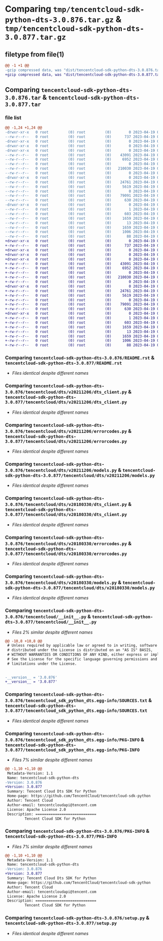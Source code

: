 # Comparing `tmp/tencentcloud-sdk-python-dts-3.0.876.tar.gz` & `tmp/tencentcloud-sdk-python-dts-3.0.877.tar.gz`

## filetype from file(1)

```diff
@@ -1 +1 @@
-gzip compressed data, was "dist/tencentcloud-sdk-python-dts-3.0.876.tar", last modified: Wed Apr 19 00:26:19 2023, max compression
+gzip compressed data, was "dist/tencentcloud-sdk-python-dts-3.0.877.tar", last modified: Wed Apr 19 09:13:20 2023, max compression
```

## Comparing `tencentcloud-sdk-python-dts-3.0.876.tar` & `tencentcloud-sdk-python-dts-3.0.877.tar`

### file list

```diff
@@ -1,24 +1,24 @@
-drwxr-xr-x   0 root         (0) root         (0)        0 2023-04-19 00:26:19.000000 tencentcloud-sdk-python-dts-3.0.876/
--rw-r--r--   0 root         (0) root         (0)      737 2023-04-19 00:26:19.000000 tencentcloud-sdk-python-dts-3.0.876/README.rst
-drwxr-xr-x   0 root         (0) root         (0)        0 2023-04-19 00:26:19.000000 tencentcloud-sdk-python-dts-3.0.876/tencentcloud/
-drwxr-xr-x   0 root         (0) root         (0)        0 2023-04-19 00:26:19.000000 tencentcloud-sdk-python-dts-3.0.876/tencentcloud/dts/
-drwxr-xr-x   0 root         (0) root         (0)        0 2023-04-19 00:26:19.000000 tencentcloud-sdk-python-dts-3.0.876/tencentcloud/dts/v20211206/
--rw-r--r--   0 root         (0) root         (0)    43091 2023-04-19 00:26:19.000000 tencentcloud-sdk-python-dts-3.0.876/tencentcloud/dts/v20211206/dts_client.py
--rw-r--r--   0 root         (0) root         (0)     6952 2023-04-19 00:26:19.000000 tencentcloud-sdk-python-dts-3.0.876/tencentcloud/dts/v20211206/errorcodes.py
--rw-r--r--   0 root         (0) root         (0)        0 2023-04-19 00:26:19.000000 tencentcloud-sdk-python-dts-3.0.876/tencentcloud/dts/v20211206/__init__.py
--rw-r--r--   0 root         (0) root         (0)   210030 2023-04-19 00:26:19.000000 tencentcloud-sdk-python-dts-3.0.876/tencentcloud/dts/v20211206/models.py
--rw-r--r--   0 root         (0) root         (0)        0 2023-04-19 00:26:19.000000 tencentcloud-sdk-python-dts-3.0.876/tencentcloud/dts/__init__.py
-drwxr-xr-x   0 root         (0) root         (0)        0 2023-04-19 00:26:19.000000 tencentcloud-sdk-python-dts-3.0.876/tencentcloud/dts/v20180330/
--rw-r--r--   0 root         (0) root         (0)    24761 2023-04-19 00:26:19.000000 tencentcloud-sdk-python-dts-3.0.876/tencentcloud/dts/v20180330/dts_client.py
--rw-r--r--   0 root         (0) root         (0)     5619 2023-04-19 00:26:19.000000 tencentcloud-sdk-python-dts-3.0.876/tencentcloud/dts/v20180330/errorcodes.py
--rw-r--r--   0 root         (0) root         (0)        0 2023-04-19 00:26:19.000000 tencentcloud-sdk-python-dts-3.0.876/tencentcloud/dts/v20180330/__init__.py
--rw-r--r--   0 root         (0) root         (0)    79091 2023-04-19 00:26:19.000000 tencentcloud-sdk-python-dts-3.0.876/tencentcloud/dts/v20180330/models.py
--rw-r--r--   0 root         (0) root         (0)      630 2023-04-19 00:26:19.000000 tencentcloud-sdk-python-dts-3.0.876/tencentcloud/__init__.py
-drwxr-xr-x   0 root         (0) root         (0)        0 2023-04-19 00:26:19.000000 tencentcloud-sdk-python-dts-3.0.876/tencentcloud_sdk_python_dts.egg-info/
--rw-r--r--   0 root         (0) root         (0)        1 2023-04-19 00:26:19.000000 tencentcloud-sdk-python-dts-3.0.876/tencentcloud_sdk_python_dts.egg-info/dependency_links.txt
--rw-r--r--   0 root         (0) root         (0)      603 2023-04-19 00:26:19.000000 tencentcloud-sdk-python-dts-3.0.876/tencentcloud_sdk_python_dts.egg-info/SOURCES.txt
--rw-r--r--   0 root         (0) root         (0)     1659 2023-04-19 00:26:19.000000 tencentcloud-sdk-python-dts-3.0.876/tencentcloud_sdk_python_dts.egg-info/PKG-INFO
--rw-r--r--   0 root         (0) root         (0)       13 2023-04-19 00:26:19.000000 tencentcloud-sdk-python-dts-3.0.876/tencentcloud_sdk_python_dts.egg-info/top_level.txt
--rw-r--r--   0 root         (0) root         (0)     1659 2023-04-19 00:26:19.000000 tencentcloud-sdk-python-dts-3.0.876/PKG-INFO
--rw-r--r--   0 root         (0) root         (0)     1006 2023-04-19 00:26:19.000000 tencentcloud-sdk-python-dts-3.0.876/setup.py
--rw-r--r--   0 root         (0) root         (0)       88 2023-04-19 00:26:19.000000 tencentcloud-sdk-python-dts-3.0.876/setup.cfg
+drwxr-xr-x   0 root         (0) root         (0)        0 2023-04-19 09:13:20.000000 tencentcloud-sdk-python-dts-3.0.877/
+-rw-r--r--   0 root         (0) root         (0)      737 2023-04-19 09:13:20.000000 tencentcloud-sdk-python-dts-3.0.877/README.rst
+drwxr-xr-x   0 root         (0) root         (0)        0 2023-04-19 09:13:20.000000 tencentcloud-sdk-python-dts-3.0.877/tencentcloud/
+drwxr-xr-x   0 root         (0) root         (0)        0 2023-04-19 09:13:20.000000 tencentcloud-sdk-python-dts-3.0.877/tencentcloud/dts/
+drwxr-xr-x   0 root         (0) root         (0)        0 2023-04-19 09:13:20.000000 tencentcloud-sdk-python-dts-3.0.877/tencentcloud/dts/v20211206/
+-rw-r--r--   0 root         (0) root         (0)    43091 2023-04-19 09:13:20.000000 tencentcloud-sdk-python-dts-3.0.877/tencentcloud/dts/v20211206/dts_client.py
+-rw-r--r--   0 root         (0) root         (0)     6952 2023-04-19 09:13:20.000000 tencentcloud-sdk-python-dts-3.0.877/tencentcloud/dts/v20211206/errorcodes.py
+-rw-r--r--   0 root         (0) root         (0)        0 2023-04-19 09:13:20.000000 tencentcloud-sdk-python-dts-3.0.877/tencentcloud/dts/v20211206/__init__.py
+-rw-r--r--   0 root         (0) root         (0)   210030 2023-04-19 09:13:20.000000 tencentcloud-sdk-python-dts-3.0.877/tencentcloud/dts/v20211206/models.py
+-rw-r--r--   0 root         (0) root         (0)        0 2023-04-19 09:13:20.000000 tencentcloud-sdk-python-dts-3.0.877/tencentcloud/dts/__init__.py
+drwxr-xr-x   0 root         (0) root         (0)        0 2023-04-19 09:13:20.000000 tencentcloud-sdk-python-dts-3.0.877/tencentcloud/dts/v20180330/
+-rw-r--r--   0 root         (0) root         (0)    24761 2023-04-19 09:13:20.000000 tencentcloud-sdk-python-dts-3.0.877/tencentcloud/dts/v20180330/dts_client.py
+-rw-r--r--   0 root         (0) root         (0)     5619 2023-04-19 09:13:20.000000 tencentcloud-sdk-python-dts-3.0.877/tencentcloud/dts/v20180330/errorcodes.py
+-rw-r--r--   0 root         (0) root         (0)        0 2023-04-19 09:13:20.000000 tencentcloud-sdk-python-dts-3.0.877/tencentcloud/dts/v20180330/__init__.py
+-rw-r--r--   0 root         (0) root         (0)    79091 2023-04-19 09:13:20.000000 tencentcloud-sdk-python-dts-3.0.877/tencentcloud/dts/v20180330/models.py
+-rw-r--r--   0 root         (0) root         (0)      630 2023-04-19 09:13:20.000000 tencentcloud-sdk-python-dts-3.0.877/tencentcloud/__init__.py
+drwxr-xr-x   0 root         (0) root         (0)        0 2023-04-19 09:13:20.000000 tencentcloud-sdk-python-dts-3.0.877/tencentcloud_sdk_python_dts.egg-info/
+-rw-r--r--   0 root         (0) root         (0)        1 2023-04-19 09:13:20.000000 tencentcloud-sdk-python-dts-3.0.877/tencentcloud_sdk_python_dts.egg-info/dependency_links.txt
+-rw-r--r--   0 root         (0) root         (0)      603 2023-04-19 09:13:20.000000 tencentcloud-sdk-python-dts-3.0.877/tencentcloud_sdk_python_dts.egg-info/SOURCES.txt
+-rw-r--r--   0 root         (0) root         (0)     1659 2023-04-19 09:13:20.000000 tencentcloud-sdk-python-dts-3.0.877/tencentcloud_sdk_python_dts.egg-info/PKG-INFO
+-rw-r--r--   0 root         (0) root         (0)       13 2023-04-19 09:13:20.000000 tencentcloud-sdk-python-dts-3.0.877/tencentcloud_sdk_python_dts.egg-info/top_level.txt
+-rw-r--r--   0 root         (0) root         (0)     1659 2023-04-19 09:13:20.000000 tencentcloud-sdk-python-dts-3.0.877/PKG-INFO
+-rw-r--r--   0 root         (0) root         (0)     1006 2023-04-19 09:13:20.000000 tencentcloud-sdk-python-dts-3.0.877/setup.py
+-rw-r--r--   0 root         (0) root         (0)       88 2023-04-19 09:13:20.000000 tencentcloud-sdk-python-dts-3.0.877/setup.cfg
```

### Comparing `tencentcloud-sdk-python-dts-3.0.876/README.rst` & `tencentcloud-sdk-python-dts-3.0.877/README.rst`

 * *Files identical despite different names*

### Comparing `tencentcloud-sdk-python-dts-3.0.876/tencentcloud/dts/v20211206/dts_client.py` & `tencentcloud-sdk-python-dts-3.0.877/tencentcloud/dts/v20211206/dts_client.py`

 * *Files identical despite different names*

### Comparing `tencentcloud-sdk-python-dts-3.0.876/tencentcloud/dts/v20211206/errorcodes.py` & `tencentcloud-sdk-python-dts-3.0.877/tencentcloud/dts/v20211206/errorcodes.py`

 * *Files identical despite different names*

### Comparing `tencentcloud-sdk-python-dts-3.0.876/tencentcloud/dts/v20211206/models.py` & `tencentcloud-sdk-python-dts-3.0.877/tencentcloud/dts/v20211206/models.py`

 * *Files identical despite different names*

### Comparing `tencentcloud-sdk-python-dts-3.0.876/tencentcloud/dts/v20180330/dts_client.py` & `tencentcloud-sdk-python-dts-3.0.877/tencentcloud/dts/v20180330/dts_client.py`

 * *Files identical despite different names*

### Comparing `tencentcloud-sdk-python-dts-3.0.876/tencentcloud/dts/v20180330/errorcodes.py` & `tencentcloud-sdk-python-dts-3.0.877/tencentcloud/dts/v20180330/errorcodes.py`

 * *Files identical despite different names*

### Comparing `tencentcloud-sdk-python-dts-3.0.876/tencentcloud/dts/v20180330/models.py` & `tencentcloud-sdk-python-dts-3.0.877/tencentcloud/dts/v20180330/models.py`

 * *Files identical despite different names*

### Comparing `tencentcloud-sdk-python-dts-3.0.876/tencentcloud/__init__.py` & `tencentcloud-sdk-python-dts-3.0.877/tencentcloud/__init__.py`

 * *Files 2% similar despite different names*

```diff
@@ -10,8 +10,8 @@
 # Unless required by applicable law or agreed to in writing, software
 # distributed under the License is distributed on an "AS IS" BASIS,
 # WITHOUT WARRANTIES OR CONDITIONS OF ANY KIND, either express or implied.
 # See the License for the specific language governing permissions and
 # limitations under the License.
 
 
-__version__ = '3.0.876'
+__version__ = '3.0.877'
```

### Comparing `tencentcloud-sdk-python-dts-3.0.876/tencentcloud_sdk_python_dts.egg-info/SOURCES.txt` & `tencentcloud-sdk-python-dts-3.0.877/tencentcloud_sdk_python_dts.egg-info/SOURCES.txt`

 * *Files identical despite different names*

### Comparing `tencentcloud-sdk-python-dts-3.0.876/tencentcloud_sdk_python_dts.egg-info/PKG-INFO` & `tencentcloud-sdk-python-dts-3.0.877/tencentcloud_sdk_python_dts.egg-info/PKG-INFO`

 * *Files 7% similar despite different names*

```diff
@@ -1,10 +1,10 @@
 Metadata-Version: 1.1
 Name: tencentcloud-sdk-python-dts
-Version: 3.0.876
+Version: 3.0.877
 Summary: Tencent Cloud Dts SDK for Python
 Home-page: https://github.com/TencentCloud/tencentcloud-sdk-python
 Author: Tencent Cloud
 Author-email: tencentcloudapi@tencent.com
 License: Apache License 2.0
 Description: ============================
         Tencent Cloud SDK for Python
```

### Comparing `tencentcloud-sdk-python-dts-3.0.876/PKG-INFO` & `tencentcloud-sdk-python-dts-3.0.877/PKG-INFO`

 * *Files 7% similar despite different names*

```diff
@@ -1,10 +1,10 @@
 Metadata-Version: 1.1
 Name: tencentcloud-sdk-python-dts
-Version: 3.0.876
+Version: 3.0.877
 Summary: Tencent Cloud Dts SDK for Python
 Home-page: https://github.com/TencentCloud/tencentcloud-sdk-python
 Author: Tencent Cloud
 Author-email: tencentcloudapi@tencent.com
 License: Apache License 2.0
 Description: ============================
         Tencent Cloud SDK for Python
```

### Comparing `tencentcloud-sdk-python-dts-3.0.876/setup.py` & `tencentcloud-sdk-python-dts-3.0.877/setup.py`

 * *Files identical despite different names*

